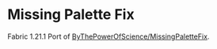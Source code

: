 # Missing Palette Fix

Fabric 1.21.1 Port of [ByThePowerOfScience/MissingPaletteFix](https://github.com/ByThePowerOfScience/MissingPaletteFix).
